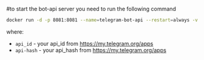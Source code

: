 #to start the bot-api server you need to run the following command

```bash
docker run -d -p 8081:8081 --name=telegram-bot-api --restart=always -v telegram-bot-api-data:/var/lib/telegram-bot-api -e TELEGRAM_API_ID=<api_id> -e TELEGRAM_API_HASH=<api-hash> aiogram/telegram-bot-api:latest
```

where:

- `api_id` - your api_id from https://my.telegram.org/apps
- `api-hash` - your api_hash from https://my.telegram.org/apps
